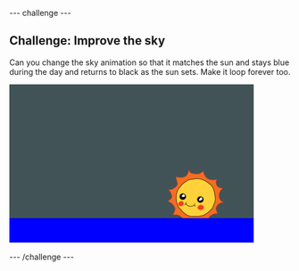 \--- challenge \---

## Challenge: Improve the sky

Can you change the sky animation so that it matches the sun and stays blue during the day and returns to black as the sun sets. Make it loop forever too.

![captura de pantalla](images/sunrise-sky-challenge.png)

\--- /challenge \---